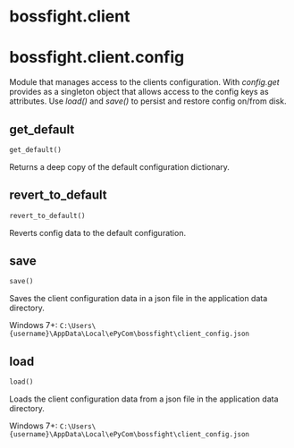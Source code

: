 <h1 id="bossfight.client">bossfight.client</h1>


<h1 id="bossfight.client.config">bossfight.client.config</h1>


Module that manages access to the clients configuration. With *config.get* provides
as a singleton object that allows access to the config keys as attributes.
Use *load()* and *save()* to persist and restore config on/from disk.

<h2 id="bossfight.client.config.get_default">get_default</h2>

```python
get_default()
```

Returns a deep copy of the default configuration dictionary.

<h2 id="bossfight.client.config.revert_to_default">revert_to_default</h2>

```python
revert_to_default()
```

Reverts config data to the default configuration.

<h2 id="bossfight.client.config.save">save</h2>

```python
save()
```

Saves the client configuration data in a json file in the application data directory.

Windows 7+: `C:\Users\{username}\AppData\Local\ePyCom\bossfight\client_config.json`

<h2 id="bossfight.client.config.load">load</h2>

```python
load()
```

Loads the client configuration data from a json file in the application data directory.

Windows 7+: `C:\Users\{username}\AppData\Local\ePyCom\bossfight\client_config.json`


